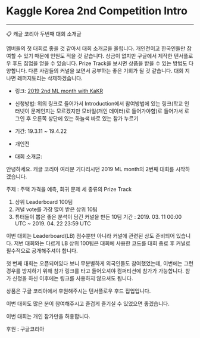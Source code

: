 # Kaggle Korea 2nd Competition Intro

---------------------------------------

:clipboard: 캐글 코리아 두번째 대회 소개글

멤버들의 첫 대회로 좋을 것 같아서 대회 소개글을 올립니다. 개인전이고 한국인들만 참여할 수 있기 때문에 인원도 적을 것 같습니다. 상금이 없지만 구글에서 제작한 텐서플로우 후드 집업을 얻을 수 있습니다. Prize Track을 보시면 상품을 받을 수 있는 방법도 다양합니다. 다른 사람들의 커널을 보면서 공부하는 좋은 기회가 될 것 같습니다. 대회  지나면 레퍼지토리는 삭제하겠습니다.

* 링크: [2019 2nd ML month with KaKR](https://www.kaggle.com/c/2019-2nd-ml-month-with-kakr)

* 신청방법: 위의 링크로 들어가서 Introduction에서 참여방법에 있는 링크(학교 인터넷이 문제인지는 모르겠지만 모바일(개인 데이터)로 들어가야함)로 들어가서 로그인 후 오른쪽 상단에 있는 하늘색 바로 있는 참가 누르기

* 기간: 19.3.11 ~ 19.4.22

* 개인전

* 대회 소개글:

안녕하세요. 캐글 코리아 여러분
기다리시던 2019 ML month의 2번째 대회를 시작하겠습니다.

주제 : 주택 가격을 예측, 회귀 문제
세 종류의 Prize Track 
 1. 상위 Leaderboard 100팀 
 2. 커널 vote를 가장 많이 받은 상위 10팀
 3. 튜터들이 뽑은 좋은 분석이 담긴 커널을 만든 10팀
기간 : 2019. 03. 11 00:00 UTC ~ 2019. 04. 22 23:59 UTC

이번 대회는 Leaderboard(LB) 점수뿐만 아니라 커널에 관련된 상도 준비되어 있습니다. 
저번 대회와는 다르게 LB 상위 100팀은 대회에 사용한 코드를 대회 종료 후 커널로 필수적으로 공개해주셔야 합니다.

첫 번째 대회는 오픈되어있다 보니 무분별하게 외국인들도 참여했었는데, 이번에는 그런 경우를 방지하기 위해 참가 링크를 타고 들어오셔야 컴퍼티션에 참가가 가능합니다. 
참가 신청을 하신 이후에는 링크를 사용하지 않으셔도 됩니다.

상품은 구글 코리아에서 후원해주시는 텐서플로우 후드 집업입니다.

이번 대회도 많은 분이 참여해주시고 즐겁게 즐기실 수 있었으면 좋겠습니다.

이번 대회는 개인 참가만을 허용합니다.

후원 : 구글코리아

